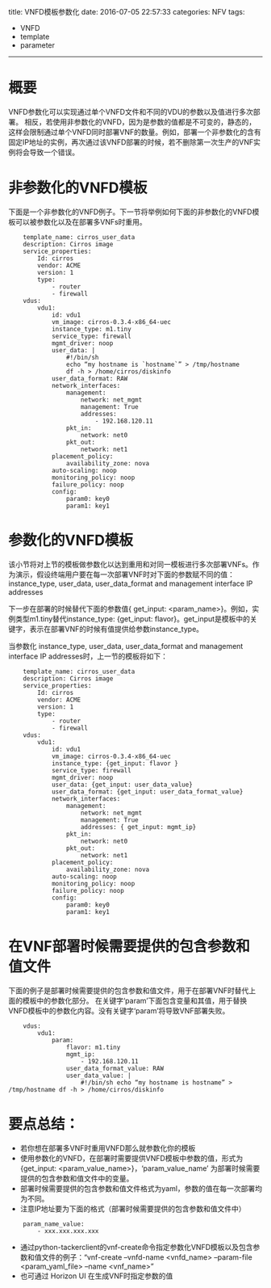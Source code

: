 title: VNFD模板参数化
date: 2016-07-05 22:57:33
categories: NFV
tags:
  - VNFD
  - template
  - parameter

---

# 概要

VNFD参数化可以实现通过单个VNFD文件和不同的VDU的参数以及值进行多次部署。
相反，若使用非参数化的VNFD，因为是参数的值都是不可变的，静态的，这样会限制通过单个VNFD同时部署VNF的数量。例如，部署一个非参数化的含有固定IP地址的实例，再次通过该VNFD部署的时候，若不删除第一次生产的VNF实例将会导致一个错误。



# 非参数化的VNFD模板

下面是一个非参数化的VNFD例子。下一节将举例如何下面的非参数化的VNFD模板可以被参数化以及在部署多VNFs时重用。
```
    template_name: cirros_user_data
    description: Cirros image
    service_properties:
        Id: cirros
        vendor: ACME
        version: 1
        type:
            - router
            - firewall
    vdus:
        vdu1:
            id: vdu1
            vm_image: cirros-0.3.4-x86_64-uec
            instance_type: m1.tiny
            service_type: firewall
            mgmt_driver: noop
            user_data: |
                #!/bin/sh
                echo “my hostname is `hostname`” > /tmp/hostname
                df -h > /home/cirros/diskinfo
            user_data_format: RAW
            network_interfaces:
                management:
                    network: net_mgmt
                    management: True
                    addresses:
                        - 192.168.120.11
                pkt_in:
                    network: net0
                pkt_out:
                    network: net1
            placement_policy:
                availability_zone: nova
            auto-scaling: noop
            monitoring_policy: noop
            failure_policy: noop
            config:
                param0: key0
                param1: key1
```


# 参数化的VNFD模板

该小节将对上节的模板做参数化以达到重用和对同一模板进行多次部署VNFs。作为演示，假设终端用户要在每一次部署VNF时对下面的参数赋不同的值： instance_type, user_data, user_data_format and management interface IP addresses

下一步在部署的时候替代下面的参数值{ get_input: <param_name>}。例如，实例类型m1.tiny替代instance_type: {get_input: flavor}。get_input是模板中的关键字，表示在部署VNF的时候有值提供给参数instance_type。

当参数化 instance_type, user_data, user_data_format and management interface IP addresses时，上一节的模板将如下：
```
    template_name: cirros_user_data
    description: Cirros image
    service_properties:
        Id: cirros
        vendor: ACME
        version: 1
        type:
            - router
            - firewall
    vdus:
        vdu1:
            id: vdu1
            vm_image: cirros-0.3.4-x86_64-uec
            instance_type: {get_input: flavor }
            service_type: firewall
            mgmt_driver: noop
            user_data: {get_input: user_data_value}
            user_data_format: {get_input: user_data_format_value}
            network_interfaces:
                management:
                    network: net_mgmt
                    management: True
                    addresses: { get_input: mgmt_ip}
                pkt_in:
                    network: net0
                pkt_out:
                    network: net1
            placement_policy:
                availability_zone: nova
            auto-scaling: noop
            monitoring_policy: noop
            failure_policy: noop
            config:
                param0: key0
                param1: key1
```



# 在VNF部署时候需要提供的包含参数和值文件

下面的例子是部署时候需要提供的包含参数和值文件，用于在部署VNF时替代上面的模板中的参数化部分。
在关键字‘param’下面包含变量和其值，用于替换VNFD模板中的参数化内容。没有关键字‘param’将导致VNF部署失败。

```
    vdus:
        vdu1:
            param:
                flavor: m1.tiny
                mgmt_ip:
                    - 192.168.120.11
                user_data_format_value: RAW
                user_data_value: |
                    #!/bin/sh echo “my hostname is hostname” > /tmp/hostname df -h > /home/cirros/diskinfo
```



# 要点总结：
- 若你想在部署多VNF时重用VNFD那么就参数化你的模板
- 使用参数化的VNFD，在部署时需要提供VNFD模板中参数的值，形式为 {get_input: <param_value_name>}，‘param_value_name’ 为部署时候需要提供的包含参数和值文件中的变量。
- 部署时候需要提供的包含参数和值文件格式为yaml，参数的值在每一次部署均为不同。
- 注意IP地址要为下面的格式（部署时候需要提供的包含参数和值文件中）
```
    param_name_value:
        - xxx.xxx.xxx.xxx
```
- 通过python-tackerclient的vnf-create命令指定参数化VNFD模板以及包含参数和值文件的例子：“vnf-create –vnfd-name <vnfd_name> –param-file <param_yaml_file> –name <vnf_name>”
- 也可通过 Horizon UI 在生成VNF时指定参数的值
